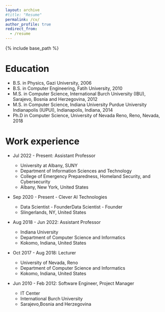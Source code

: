 ```yaml
---
layout: archive
#title: "Resume"
permalink: /cv/
author_profile: true
redirect_from:
  - /resume
---
```


{% include base_path %}




Education
======
* B.S. in Physics, Gazi University, 2006
* B.S. in Computer Engineering, Fatih University, 2010
* M.S. in Computer Science, International Burch University (IBU), Sarajevo, Bosnia and Herzegovina, 2012
* M.S. in Computer Science, Indiana University Purdue University Indianapolis (IUPUI), Indianapolis, Indiana, 2014
* Ph.D in Computer Science, University of Nevada Reno, Reno, Nevada, 2018

Work experience
======

* Jul 2022 - Present: Assistant Professor
  * University at Albany, SUNY 
  * Department of Information Sciences and Technology
  * College of Emergency Preparedness, Homeland Security, and Cybersecurity
  * Albany, New York, United States

* Sep 2020 - Present - Clever AI Technologies 
  * Data Scientist - FounderData Scientist - Founder
  * Slingerlands, NY, United States
  
* Aug 2018 - Jun 2022: Assistant Professor
  * Indiana University 
  * Department of Computer Science and Informatics
  * Kokomo, Indiana, United States

* Oct 2017 - Aug 2018: Lecturer
  * University of Nevada, Reno 
  * Department of Computer Science and Informatics
  * Kokomo, Indiana, United States

* Jun 2010 - Feb 2012: Software Engineer, Project Manager
  * IT Center
  * International Burch University
  * Sarajevo,Bosnia and Herzegovina
